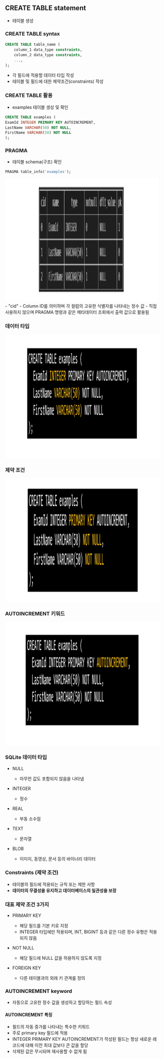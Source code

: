 ## CREATE TABLE statement
- 테이블 생성

### CREATE TABLE syntax
~~~SQL
CREATE TABLE table_name (
    column_1 data_type constraints,
    column_2 data_type constraints,
    ...,
);
~~~
- 각 필드에 적용할 데이터 타입 작성
- 테이블 및 필드에 대한 제약조건(constraints) 작성

### CREATE TABLE 활용
- examples 테이블 생성 및 확인
~~~SQL
CREATE TABLE examples (
ExamId INTEGER PRIMARY KEY AUTOINCREMENT,
LastName VARCHAR(50) NOT NULL,
FirstName VARCHAR(50) NOT NULL
);
~~~

### PRAGMA
- 테이블 schema(구조) 확인
~~~SQL
PRAGMA table_info('examples');
~~~
<img src="images/image_1.png" width="600" height="400">
- "cid"
  - Column ID를 의미하며 각 컬럼의 고유한 식별자를 나타내는 정수 값
  - 직접 사용하지 않으며 PRAGMA 명령과 같은 메타데이터 조회에서 출력 값으로 활용됨
  
### 데이터 타입
<img src="images/image_2.png" width="600" height="400">

### 제약 조건
<img src="images/image_3.png" width="600" height="400">

### AUTOINCREMENT 키워드
<img src="images/image_4.png" width="600" height="400">

### SQLite 데이터 타입
- NULL
  - 아무런 값도 포함되지 않음을 나타냄

- INTEGER
  - 정수

- REAL
  - 부동 소수점

- TEXT
  - 문자열

- BLOB
  - 이미지, 동영상, 문서 등의 바이너리 데이터

### Constraints (제약 조건)
- 테이블의 필드에 적용되는 규칙 또는 제한 사항
- <strong>데이터의 무결성을 유지하고 데이터베이스의 일관성을 보장</strong>

### 대표 제약 조건 3가지
- PRIMARY KEY
  - 해당 필드를 기본 키로 지정
  - INTEGER 타입에만 적용되며, INT, BIGINT 등과 같은 다른 정수 유형은 적용되지 않음

- NOT NULL
  - 해당 필드에 NULL 값을 허용하지 않도록 지정

- FOREIGN KEY
  - 다른 테이블과의 외래 키 관계를 정의

### AUTOINCREMENT keyword
- 자동으로 고유한 정수 값을 생성하고 할당하는 필드 속성

#### AUTOINCREMENT 특징
- 필드의 자동 증가를 나타내는 특수한 키워드
- 주로 primary key 필드에 적용
- INTEGER PRIMARY KEY AUTOINCREMENT가 작성된 필드는 항상 새로운 레코드에 대해 이전 최대 값보다 큰 값을 할당
- 삭제된 값은 무시되며 재사용할 수 없게 됨


